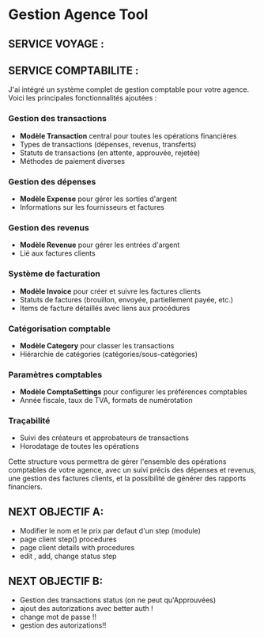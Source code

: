 # Gestion Agence Tool

## SERVICE VOYAGE :
    

## SERVICE COMPTABILITE : 
J'ai intégré un système complet de gestion comptable pour votre agence. Voici les principales fonctionnalités ajoutées :

### Gestion des transactions
- **Modèle Transaction** central pour toutes les opérations financières
- Types de transactions (dépenses, revenus, transferts)
- Statuts de transactions (en attente, approuvée, rejetée)
- Méthodes de paiement diverses

### Gestion des dépenses
- **Modèle Expense** pour gérer les sorties d'argent
- Informations sur les fournisseurs et factures

### Gestion des revenus
- **Modèle Revenue** pour gérer les entrées d'argent
- Lié aux factures clients

### Système de facturation
- **Modèle Invoice** pour créer et suivre les factures clients
- Statuts de factures (brouillon, envoyée, partiellement payée, etc.)
- Items de facture détaillés avec liens aux procédures

### Catégorisation comptable
- **Modèle Category** pour classer les transactions
- Hiérarchie de catégories (catégories/sous-catégories)

### Paramètres comptables
- **Modèle ComptaSettings** pour configurer les préférences comptables
- Année fiscale, taux de TVA, formats de numérotation

### Traçabilité
- Suivi des créateurs et approbateurs de transactions
- Horodatage de toutes les opérations

Cette structure vous permettra de gérer l'ensemble des opérations comptables de votre agence, avec un suivi précis des dépenses et revenus, une gestion des factures clients, et la possibilité de générer des rapports financiers.



## NEXT OBJECTIF A:
  - Modifier le nom et le prix par defaut d'un step (module)
  - page client step() procedures
  - page client details with procedures
  - edit , add, change status step

## NEXT OBJECTIF B:
 - Gestion des transactions status (on ne peut qu'Approuvées) 
 - ajout des autorizations avec better auth !
 - change mot de passe !!
 - gestion des autorizations!!
